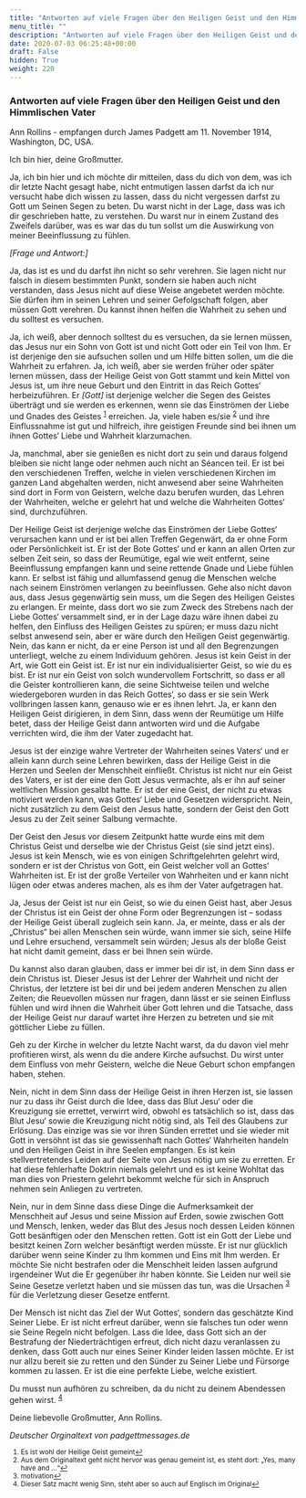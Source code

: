 ```yaml
---
title: "Antworten auf viele Fragen über den Heiligen Geist und den Himmlischen Vater"
menu_title: ""
description: "Antworten auf viele Fragen über den Heiligen Geist und den Himmlischen Vater"
date: 2020-07-03 06:25:48+00:00
draft: False
hidden: True
weight: 220
---
```

### Antworten auf viele Fragen über den Heiligen Geist und den Himmlischen Vater

Ann Rollins - empfangen durch James Padgett am 11. November 1914, Washington, DC, USA.

Ich bin hier, deine Großmutter.

Ja, ich bin hier und ich möchte dir mitteilen, dass du dich von dem, was ich dir letzte Nacht gesagt habe, nicht entmutigen lassen darfst da ich nur versucht habe dich wissen zu lassen, dass du nicht vergessen darfst zu Gott um Seinen Segen zu beten. Du warst nicht in der Lage, dass was ich dir geschrieben hatte, zu verstehen. Du warst nur in einem Zustand des Zweifels darüber, was es war das du tun sollst um die Auswirkung von meiner Beeinflussung zu fühlen.

*[Frage und Antwort:]*

Ja, das ist es und du darfst ihn nicht so sehr verehren. Sie lagen nicht nur falsch in diesem bestimmten Punkt, sondern sie haben auch nicht verstanden, dass Jesus nicht auf diese Weise angebetet werden möchte. Sie dürfen ihm in seinen Lehren und seiner Gefolgschaft folgen, aber müssen Gott verehren. Du kannst ihnen helfen die Wahrheit zu sehen und du solltest es versuchen.

Ja, ich weiß, aber dennoch solltest du es versuchen, da sie lernen müssen, das Jesus nur ein Sohn von Gott ist und nicht Gott oder ein Teil von Ihm. Er ist derjenige den sie aufsuchen sollen und um Hilfe bitten sollen, um die die Wahrheit zu erfahren. Ja, ich weiß, aber sie werden früher oder später lernen müssen, dass der Heilige Geist von Gott stammt und kein Mittel von Jesus ist, um ihre neue Geburt und den Eintritt in das Reich Gottes‘ herbeizuführen. Er *[Gott]* ist derjenige welcher die Segen des Geistes überträgt und sie werden es erkennen, wenn sie das Einströmen der Liebe und Gnades des Geistes <sup id="a1">[1](#f1)</sup> erreichen. Ja, viele haben es/sie <sup id="a2">[2](#f2)</sup> und ihre Einflussnahme ist gut und hilfreich, ihre geistigen Freunde sind bei ihnen um ihnen Gottes‘ Liebe und Wahrheit klarzumachen.

Ja, manchmal, aber sie genießen es nicht dort zu sein und daraus folgend bleiben sie nicht lange oder nehmen auch nicht an Séancen teil. Er ist bei den verschiedenen Treffen, welche in vielen verschiedenen Kirchen im ganzen Land abgehalten werden, nicht anwesend aber seine Wahrheiten sind dort in Form von Geistern, welche dazu berufen wurden, das Lehren der Wahrheiten, welche er gelehrt hat und welche die Wahrheiten Gottes‘ sind, durchzuführen.

Der Heilige Geist ist derjenige welche das Einströmen der Liebe Gottes‘ verursachen kann und er ist bei allen Treffen Gegenwärt, da er ohne Form oder Persönlichkeit ist. Er ist der Bote Gottes‘ und er kann an allen Orten zur selben Zeit sein, so dass der Reumütige, egal wie weit entfernt, seine Beeinflussung empfangen kann und seine rettende Gnade und Liebe fühlen kann. Er selbst ist fähig und allumfassend genug die Menschen welche nach seinem Einströmen verlangen zu beeinflussen. Gehe also nicht davon aus, dass Jesus gegenwärtig sein muss, um die Segen des Heiligen Geistes zu erlangen. Er meinte, dass dort wo sie zum Zweck des Strebens nach der Liebe Gottes‘ versammelt sind, er in der Lage dazu wäre ihnen dabei zu helfen, den Einfluss des Heiligen Geistes zu spüren; er muss dazu nicht selbst anwesend sein, aber er wäre durch den Heiligen Geist gegenwärtig. Nein, das kann er nicht, da er eine Person ist und all den Begrenzungen unterliegt, welche zu einem Individuum gehören. Jesus ist kein Geist in der Art, wie Gott ein Geist ist. Er ist nur ein individualisierter Geist, so wie du es bist. Er ist nur ein Geist von solch wundervollem Fortschritt, so dass er all die Geister kontrollieren kann, die seine Sichtweise teilen und welche wiedergeboren wurden in das Reich Gottes‘, so dass er sie sein Werk vollbringen lassen kann, genauso wie er es ihnen lehrt. Ja, er kann den Heiligen Geist dirigieren, in dem Sinn, dass wenn der Reumütige um Hilfe betet, dass der Heilige Geist dann antworten wird und die Aufgabe verrichten wird, die ihm der Vater zugedacht hat.

Jesus ist der einzige wahre Vertreter der Wahrheiten seines Vaters‘ und er allein kann durch seine Lehren bewirken, dass der Heilige Geist in die Herzen und Seelen der Menschheit einfließt. Christus ist nicht nur ein Geist des Vaters, er ist der eine den Gott Jesus vermachte, als er ihn auf seiner weltlichen Mission gesalbt hatte. Er ist der eine Geist, der nicht zu etwas motiviert werden kann, was Gottes‘ Liebe und Gesetzen widerspricht. Nein, nicht zusätzlich zu dem Geist den Jesus hatte, sondern der Geist den Gott Jesus zu der Zeit seiner Salbung vermachte.

Der Geist den Jesus vor diesem Zeitpunkt hatte wurde eins mit dem Christus Geist und derselbe wie der Christus Geist (sie sind jetzt eins). Jesus ist kein Mensch, wie es von einigen Schriftgelehrten gelehrt wird, sondern er ist der Christus von Gott, ein Geist welcher voll an Gottes‘ Wahrheiten ist. Er ist der große Verteiler von Wahrheiten und er kann nicht lügen oder etwas anderes machen, als es ihm der Vater aufgetragen hat.

Ja, Jesus der Geist ist nur ein Geist, so wie du einen Geist hast, aber Jesus der Christus ist ein Geist der ohne Form oder Begrenzungen ist – sodass der Heilige Geist überall zugleich sein kann. Ja, er meinte, dass er als der „Christus“ bei allen Menschen sein würde, wann immer sie sich, seine Hilfe und Lehre ersuchend, versammelt sein würden; Jesus als der bloße Geist hat nicht damit gemeint, dass er bei Ihnen sein würde.

Du kannst also daran glauben, dass er immer bei dir ist, in dem Sinn dass er dein Christus ist. Dieser Jesus ist der Lehrer der Wahrheit und nicht der Christus, der letztere ist bei dir und bei jedem anderen Menschen zu allen Zeiten; die Reuevollen müssen nur fragen, dann lässt er sie seinen Einfluss fühlen und wird ihnen die Wahrheit über Gott lehren und die Tatsache, dass der Heilige Geist nur darauf wartet ihre Herzen zu betreten und sie mit göttlicher Liebe zu füllen.

Geh zu der Kirche in welcher du letzte Nacht warst, da du davon viel mehr profitieren wirst, als wenn du die andere Kirche aufsuchst. Du wirst unter dem Einfluss von mehr Geistern, welche die Neue Geburt schon empfangen haben, stehen.

Nein, nicht in dem Sinn dass der Heilige Geist in ihren Herzen ist, sie lassen nur zu dass ihr Geist durch die Idee, dass das Blut Jesu‘ oder die Kreuzigung sie errettet, verwirrt wird, obwohl es tatsächlich so ist, dass das Blut Jesu‘ sowie die Kreuzigung nicht nötig sind, als Teil des Glaubens zur Erlösung. Das einzige was sie vor ihren Sünden errettet und sie wieder mit Gott in versöhnt ist das sie gewissenhaft nach Gottes‘ Wahrheiten handeln und den Heiligen Geist in ihre Seelen empfangen. Es ist kein stellvertretendes Leiden auf der Seite von Jesus nötig um sie zu erretten. Er hat diese fehlerhafte Doktrin niemals gelehrt und es ist keine Wohltat das man dies von Priestern gelehrt bekommt welche für sich in Anspruch nehmen sein Anliegen zu vertreten.

Nein, nur in dem Sinne dass diese Dinge die Aufmerksamkeit der Menschheit auf Jesus und seine Mission auf Erden, sowie zwischen Gott und Mensch, lenken, weder das Blut des Jesus noch dessen Leiden können Gott besänftigen oder den Menschen retten. Gott ist ein Gott der Liebe und besitzt keinen Zorn welcher besänftigt werden müsste. Er ist nur glücklich darüber wenn seine Kinder zu Ihm kommen und Eins mit Ihm werden. Er möchte Sie nicht bestrafen oder die Menschheit leiden lassen aufgrund irgendeiner Wut die Er gegenüber ihr haben könnte. Sie Leiden nur weil sie Seine Gesetze verletzt haben und sie müssen das tun, was die Ursachen <sup id="a3">[3](#f3)</sup> für die Verletzung dieser Gesetze entfernt.

Der Mensch ist nicht das Ziel der Wut Gottes‘, sondern das geschätzte Kind Seiner Liebe. Er ist nicht erfreut darüber, wenn sie falsches tun oder wenn sie Seine Regeln nicht befolgen. Lass die Idee, dass Gott sich an der Bestrafung der Niederträchtigen erfreut, dich nicht dazu veranlassen zu denken, dass Gott auch nur eines Seiner Kinder leiden lassen möchte. Er ist nur allzu bereit sie zu retten und den Sünder zu Seiner Liebe und Fürsorge kommen zu lassen. Er ist die eine perfekte Liebe, welche existiert.

Du musst nun aufhören zu schreiben, da du nicht zu deinem Abendessen gehen wirst. <sup id="a1">[4](#f4)</sup>

Deine liebevolle Großmutter, Ann Rollins.

*Deutscher Orginaltext von padgettmessages.de*
<small>

1. <large id="f1"> Es ist wohl der Heilige Geist gemeint[↩](#a1)
2. <large id="f2"> Aus dem Originaltext geht nicht hervor was genau gemeint ist, es steht dort: „Yes, many have and …“[↩](#a2)
3. <large id="f3"> motivation[↩](#a3)
4. <large id="f4"> Dieser Satz macht wenig Sinn, steht aber so auch auf Englisch im Original[↩](#a4)

